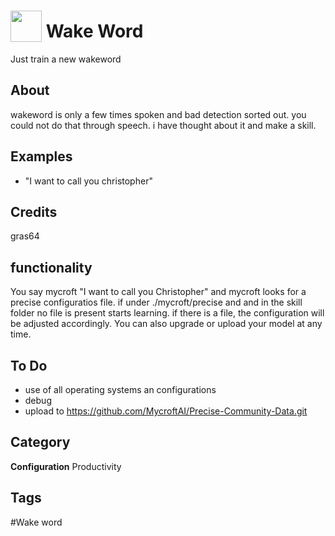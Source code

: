 # <img src="https://raw.githack.com/FortAwesome/Font-Awesome/master/svgs/solid/robot.svg" card_color="#40DBB0" width="50" height="50" style="vertical-align:bottom"/> Wake Word
Just train a new wakeword

## About
wakeword is only a few times spoken and bad detection sorted out. you could not do that through speech. i have thought about it and make a skill.

## Examples
* "I want to call you christopher"



## Credits
gras64
## functionality
You say mycroft "I want to call you Christopher" and mycroft looks for a precise configuratios file. if under ./mycroft/precise and and in the skill folder no file is present starts learning. if there is a file, the configuration will be adjusted accordingly. You can also upgrade or upload your model at any time.

## To Do
* use of all operating systems an configurations
* debug
* upload to https://github.com/MycroftAI/Precise-Community-Data.git


## Category
**Configuration**
Productivity

## Tags
#Wake word

